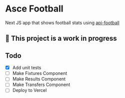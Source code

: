 # Asce Football

Next JS app that shows football stats using [api-football](https://www.api-football.com/documenttation-v3)

## :construction: This project is a work in progress

## Todo

- [x] Add unit tests  
- [ ] Make Fixtures Component  
- [ ] Make Results Component  
- [ ] Make Transfers Component  
- [ ] Deploy to Vercel
